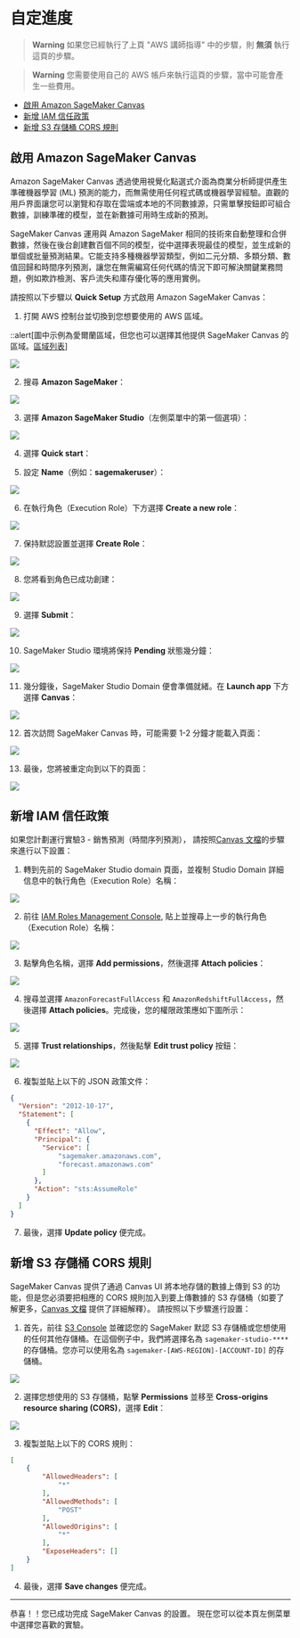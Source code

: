 # 自定進度

> **Warning**
> 如果您已經執行了上頁 "AWS 講師指導" 中的步驟，則 **無須** 執行這頁的步驟。

> **Warning**
> 您需要使用自己的 AWS 帳戶來執行這頁的步驟，當中可能會產生一些費用。


- [啟用 Amazon SageMaker Canvas](#amazon-sagemaker-canvas)
- [新增 IAM 信任政策](#iam)
- [新增 S3 存儲桶 CORS 規則](#s3-cors)


## 啟用 Amazon SageMaker Canvas

Amazon SageMaker Canvas 透過使用視覺化點選式介面為商業分析師提供產生準確機器學習 (ML) 預測的能力，而無需使用任何程式碼或機器學習經驗。直觀的用戶界面讓您可以瀏覽和存取在雲端或本地的不同數據源，只需單擊按鈕即可組合數據，訓練準確的模型，並在新數據可用時生成新的預測。

SageMaker Canvas 運用與 Amazon SageMaker 相同的技術來自動整理和合併數據，然後在後台創建數百個不同的模型，從中選擇表現最佳的模型，並生成新的單個或批量預測結果。它能支持多種機器學習類型，例如二元分類、多類分類、數值回歸和時間序列預測，讓您在無需編寫任何代碼的情況下即可解決關鍵業務問題，例如欺詐檢測、客戶流失和庫存優化等的應用實例。

請按照以下步驟以 **Quick Setup** 方式啟用 Amazon SageMaker Canvas：

1.  打開 AWS 控制台並切換到您想要使用的 AWS 區域。

::alert[圖中示例為愛爾蘭區域，但您也可以選擇其他提供 SageMaker Canvas 的區域。[區域列表](https://docs.aws.amazon.com/sagemaker/latest/dg/canvas.html)]

![](/static/prerequisites/image22.png)

2.  搜尋 **Amazon SageMaker**：

![](/static/prerequisites/image23.png)

3.  選擇 **Amazon SageMaker Studio**（左側菜單中的第一個選項）：

![](/static/prerequisites/image40.png)

4.  選擇 **Quick start**：

5.  設定 **Name**（例如：**sagemakeruser**）：

![](/static/prerequisites/image52.png)

6.  在執行角色（Execution Role）下方選擇 **Create a new role**：

![](/static/prerequisites/image53.png)

7. 保持默認設置並選擇 **Create Role**：

![](/static/prerequisites/image54.png)

8. 您將看到角色已成功創建：

![](/static/prerequisites/image55.png)

9. 選擇 **Submit**：

![](/static/prerequisites/image27.png)

10.	SageMaker Studio 環境將保持 **Pending** 狀態幾分鐘：

![](/static/prerequisites/image56.png)

11.	幾分鐘後，SageMaker Studio Domain 便會準備就緒。在 **Launch app** 下方選擇 **Canvas**：
 
![](/static/prerequisites/image57.png)

12.	首次訪問 SageMaker Canvas 時，可能需要 1-2 分鐘才能載入頁面：

![](/static/prerequisites/image30.png)

13.	最後，您將被重定向到以下的頁面：

![](/static/prerequisites/image31.png)

## 新增 IAM 信任政策

如果您計劃運行實驗3 - 銷售預測（時間序列預測）， 請按照[Canvas 文檔](https://docs.aws.amazon.com/sagemaker/latest/dg/canvas-set-up-forecast.html)的步驟來進行以下設置：

1. 轉到先前的 SageMaker Studio domain 頁面，並複制 Studio Domain 詳細信息中的執行角色（Execution Role）名稱：

![](/static/prerequisites/find-execution-role.png)

2. 前往 [IAM Roles Management Console](https://console.aws.amazon.com/iamv2/home?#/roles), 貼上並搜尋上一步的執行角色（Execution Role）名稱：

![](/static/prerequisites/find-execution-role.png)

3. 點擊角色名稱，選擇 **Add permissions**，然後選擇 **Attach policies**：

![](/static/prerequisites/attach-policies.png)

4. 搜尋並選擇 `AmazonForecastFullAccess` 和 `AmazonRedshiftFullAccess`，然後選擇 **Attach policies**。完成後，您的權限政策應如下圖所示：

![](/static/prerequisites/permission-set.png)

5. 選擇 **Trust relationships**，然後點擊 **Edit trust policy** 按鈕：

![](/static/prerequisites/edit-trust-policy.png)

6. 複製並貼上以下的 JSON 政策文件：

```json
{
  "Version": "2012-10-17",
  "Statement": [
    {
      "Effect": "Allow",
      "Principal": {
        "Service": [
            "sagemaker.amazonaws.com",
            "forecast.amazonaws.com"
        ]
      },
      "Action": "sts:AssumeRole"
    }
  ]
}
```

7. 最後，選擇 **Update policy** 便完成。 

## 新增 S3 存儲桶 CORS 規則

SageMaker Canvas 提供了通過 Canvas UI 將本地存儲的數據上傳到 S3 的功能，但是您必須要把相應的 CORS 規則加入到要上傳數據的 S3 存儲桶（如要了解更多，[Canvas 文檔](https://docs.aws.amazon.com/sagemaker/latest/dg/canvas-set-up-local-upload.html) 提供了詳細解釋）。 請按照以下步驟進行設置：

1. 首先，前往 [S3 Console](https://console.aws.amazon.com/s3/) 並確認您的 SageMaker 默認 S3 存儲桶或您想使用的任何其他存儲桶。在這個例子中，我們將選擇名為 `sagemaker-studio-****` 的存儲桶。您亦可以使用名為 `sagemaker-[AWS-REGION]-[ACCOUNT-ID]` 的存儲桶。

![](/static/prerequisites/sagemaker-studio-bucket.png)

2. 選擇您想使用的 S3 存儲桶，點擊 **Permissions** 並移至 **Cross-origins resource sharing (CORS)**，選擇 **Edit**：

![](/static/prerequisites/edit-cors.png)

3. 複製並貼上以下的 CORS 規則：

```json
[
    {
        "AllowedHeaders": [
            "*"
        ],
        "AllowedMethods": [
            "POST"
        ],
        "AllowedOrigins": [
            "*"
        ],
        "ExposeHeaders": []
    }
]
```

4. 最後，選擇 **Save changes** 便完成。 

-----

恭喜！！您已成功完成 SageMaker Canvas 的設置。 現在您可以從本頁左側菜單中選擇您喜歡的實驗。
